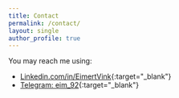 ```yaml
---
title: Contact
permalink: /contact/
layout: single
author_profile: true
---
```

You may reach me using:
- [Linkedin.com/in/EimertVink](http://linkedin.com/in/eimertvink){:target="_blank"}
- [Telegram: eim_92](https://t.me/eim_92){:target="_blank"}

